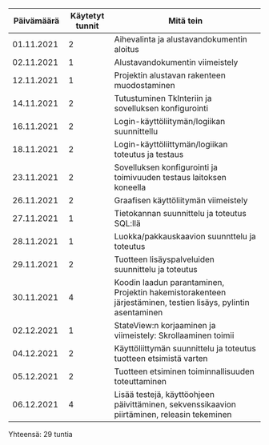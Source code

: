 Päivämäärä | Käytetyt tunnit | Mitä tein
---------- |  -------------- | ---------
01.11.2021 |       2         | Aihevalinta ja alustavandokumentin aloitus
02.11.2021 |       1	     | Alustavandokumentin viimeistely
12.11.2021 |       1         | Projektin alustavan rakenteen muodostaminen
14.11.2021 |       2         | Tutustuminen TkInteriin ja sovelluksen konfigurointi
16.11.2021 |       2         | Login-käyttöliitymän/logiikan suunnittellu
18.11.2021 |       2         | Login-käyttöliittymän/logiikan toteutus ja testaus
23.11.2021 |       2         | Sovelluksen konfigurointi ja toimivuuden testaus laitoksen koneella
26.11.2021 |       2         | Graafisen käyttöliitymän viimeistely
27.11.2021 |       1         | Tietokannan suunnittelu ja toteutus SQL:llä
28.11.2021 |       1         | Luokka/pakkauskaavion suunnttelu ja toteutus
29.11.2021 |       2         | Tuotteen lisäyspalveluiden suunnittelu ja toteutus
30.11.2021 |       4         | Koodin laadun parantaminen, Projektin hakemistorakenteen järjestäminen, testien lisäys, pylintin asentaminen
02.12.2021 |       1         | StateView:n korjaaminen ja viimeistely: Skrollaaminen toimii 
04.12.2021 |       2         | Käyttöliittymän suunnittelu ja toteutus tuotteen etsimistä varten
05.12.2021 |       2         | Tuotteen etsiminen toiminnallisuuden toteuttaminen
06.12.2021 |       4         | Lisää testejä, käyttöohjeen päivittäminen, sekvenssikaavion piirtäminen, releasin tekeminen

Yhteensä: 29 tuntia